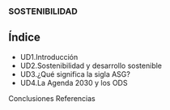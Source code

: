 ### **SOSTENIBILIDAD**

## Índice
- UD1.Introducción
- UD2.Sostenibilidad y desarrollo sostenible
- UD3.¿Qué significa la sigla ASG?
- UD4.La Agenda 2030 y los ODS

Conclusiones
Referencias
